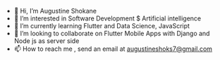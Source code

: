 - 👋 Hi, I’m Augustine Shokane
- 👀 I’m interested in Software Development $ Artificial intelligence 
- 🌱 I’m currently learning Flutter and Data Science, JavaScript
- 💞️ I’m looking to collaborate on Flutter Mobile Apps with Django and Node js as server side
- 📫 How to reach me , send an email at augustineshoks7@gmail.com

<!---
codewithsyre/codewithsyre is a ✨ special ✨ repository because its `README.md` (this file) appears on your GitHub profile.
You can click the Preview link to take a look at your changes.
--->
